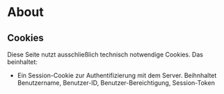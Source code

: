 # About

## Cookies

Diese Seite nutzt ausschließlich technisch notwendige Cookies. Das beinhaltet:

- Ein Session-Cookie zur Authentifizierung mit dem Server. Beihnhaltet Benutzername, Benutzer-ID, Benutzer-Bereichtigung, Session-Token
